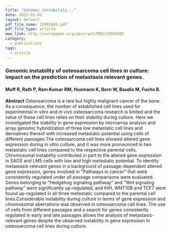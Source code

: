```yaml
---
title: "Genomic instability..."
date: 2015-01-01
layout: default
pdf_file_name: 25992885.pdf
pdf_file_type: article
www_link: http://europepmc.org/abstract/MED/25992885
category:
  - publications
tags:
  - article
---
```


### Genomic instability of osteosarcoma cell lines in culture: impact on the prediction of metastasis relevant genes.
#### Muff R, Rath P, Ram Kumar RM, Husmann K, Born W, Baudis M, Fuchs B.

**Abstract** Osteosarcoma is a rare but highly malignant cancer of the bone. As a consequence, the number of established cell lines used for experimental in vitro and in vivo osteosarcoma research is limited and the value of these cell lines relies on their stability during culture. Here we investigated the stability in gene expression by microarray analysis and array genomic hybridization of three low metastatic cell lines and derivatives thereof with increased metastatic potential using cells of different passages.The osteosarcoma cell lines showed altered gene expression during in vitro culture, and it was more pronounced in two metastatic cell lines compared to the respective parental cells. Chromosomal instability contributed in part to the altered gene expression in SAOS and LM5 cells with low and high metastatic potential. To identify metastasis-relevant genes in a background of passage-dependent altered gene expression, genes involved in "Pathways in cancer" that were consistently regulated under all passage comparisons were evaluated. Genes belonging to "Hedgehog signaling pathway" and "Wnt signaling pathway" were significantly up-regulated, and IHH, WNT10B and TCF7 were found up-regulated in all three metastatic compared to the parental cell lines.Considerable instability during culture in terms of gene expression and chromosomal aberrations was observed in osteosarcoma cell lines. The use of cells from different passages and a search for genes consistently regulated in early and late passages allows the analysis of metastasis-relevant genes despite the observed instability in gene expression in osteosarcoma cell lines during culture.

